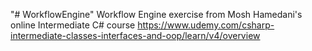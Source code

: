 "# WorkflowEngine" 
Workflow Engine exercise from Mosh Hamedani's online Intermediate C# course 
https://www.udemy.com/csharp-intermediate-classes-interfaces-and-oop/learn/v4/overview
